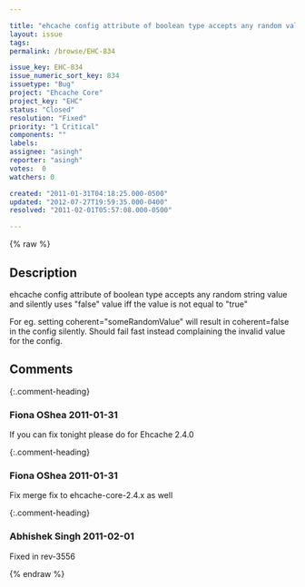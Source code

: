 ```yaml
---

title: "ehcache config attribute of boolean type accepts any random value"
layout: issue
tags: 
permalink: /browse/EHC-834

issue_key: EHC-834
issue_numeric_sort_key: 834
issuetype: "Bug"
project: "Ehcache Core"
project_key: "EHC"
status: "Closed"
resolution: "Fixed"
priority: "1 Critical"
components: ""
labels: 
assignee: "asingh"
reporter: "asingh"
votes:  0
watchers: 0

created: "2011-01-31T04:18:25.000-0500"
updated: "2012-07-27T19:59:35.000-0400"
resolved: "2011-02-01T05:57:08.000-0500"

---
```




{% raw %}



## Description

<div markdown="1" class="description">

ehcache config attribute of boolean type accepts any random string value and silently uses "false" value iff the value is not equal to "true"

For eg. setting coherent="someRandomValue" will result in coherent=false in the config silently. Should fail fast instead complaining the invalid value for the config.

</div>

## Comments


{:.comment-heading}
### **Fiona OShea** <span class="date">2011-01-31</span>

<div markdown="1" class="comment">

If you can fix tonight please do for Ehcache 2.4.0

</div>


{:.comment-heading}
### **Fiona OShea** <span class="date">2011-01-31</span>

<div markdown="1" class="comment">

Fix merge fix to ehcache-core-2.4.x as well 

</div>


{:.comment-heading}
### **Abhishek Singh** <span class="date">2011-02-01</span>

<div markdown="1" class="comment">

Fixed in rev-3556

</div>



{% endraw %}
